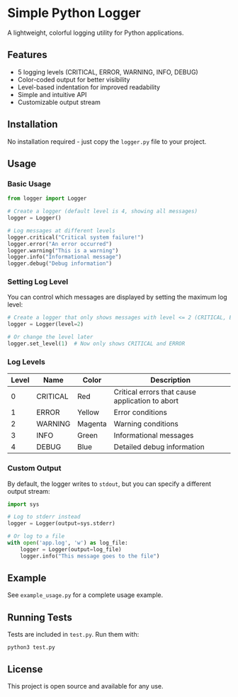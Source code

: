 # Simple Python Logger

A lightweight, colorful logging utility for Python applications.

## Features

- 5 logging levels (CRITICAL, ERROR, WARNING, INFO, DEBUG)
- Color-coded output for better visibility
- Level-based indentation for improved readability
- Simple and intuitive API
- Customizable output stream

## Installation

No installation required - just copy the `logger.py` file to your project.

## Usage

### Basic Usage

```python
from logger import Logger

# Create a logger (default level is 4, showing all messages)
logger = Logger()

# Log messages at different levels
logger.critical("Critical system failure!")
logger.error("An error occurred")
logger.warning("This is a warning")
logger.info("Informational message")
logger.debug("Debug information")
```

### Setting Log Level

You can control which messages are displayed by setting the maximum log level:

```python
# Create a logger that only shows messages with level <= 2 (CRITICAL, ERROR, WARNING)
logger = Logger(level=2)

# Or change the level later
logger.set_level(1)  # Now only shows CRITICAL and ERROR
```

### Log Levels

| Level | Name      | Color   | Description                                       |
|-------|-----------|---------|---------------------------------------------------|
| 0     | CRITICAL  | Red     | Critical errors that cause application to abort   |
| 1     | ERROR     | Yellow  | Error conditions                                  |
| 2     | WARNING   | Magenta | Warning conditions                                |
| 3     | INFO      | Green   | Informational messages                            |
| 4     | DEBUG     | Blue    | Detailed debug information                        |

### Custom Output

By default, the logger writes to `stdout`, but you can specify a different output stream:

```python
import sys

# Log to stderr instead
logger = Logger(output=sys.stderr)

# Or log to a file
with open('app.log', 'w') as log_file:
    logger = Logger(output=log_file)
    logger.info("This message goes to the file")
```

## Example

See `example_usage.py` for a complete usage example.

## Running Tests

Tests are included in `test.py`. Run them with:

```
python3 test.py
```

## License

This project is open source and available for any use.
